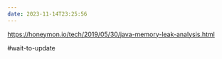 ```yaml
---
date: 2023-11-14T23:25:56
---
```

https://honeymon.io/tech/2019/05/30/java-memory-leak-analysis.html

#wait-to-update 
